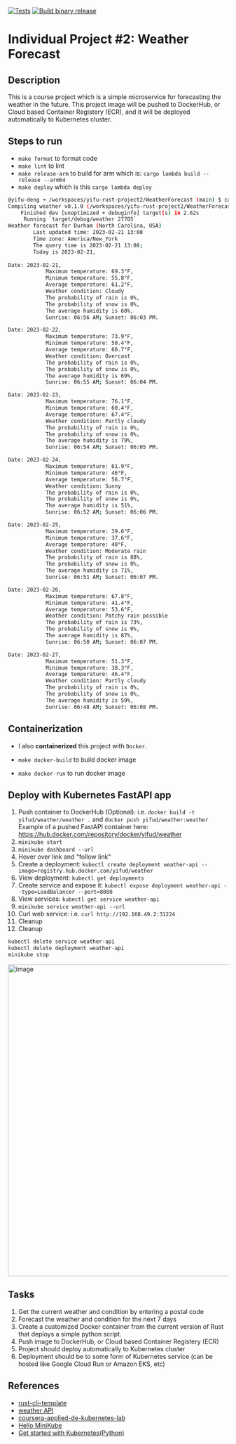 [![Tests](https://github.com/noahgift/rdedupe/actions/workflows/tests.yml/badge.svg)](https://github.com/noahgift/rdedupe/actions/workflows/tests.yml)
[![Build binary release](https://github.com/noahgift/rdedupe/actions/workflows/release.yml/badge.svg)](https://github.com/noahgift/rdedupe/actions/workflows/release.yml)

# Individual Project #2: Weather Forecast

## Description

This is a course project which is a simple microservice for forecasting the weather in the future. This project image will be pushed to DockerHub, or Cloud based Container Registery (ECR), and it will be deployed automatically to Kubernetes cluster.

## Steps to run

- `make format` to format code
- `make lint` to lint
- `make release-arm` to build for arm which is: `cargo lambda build --release --arm64`
- `make deploy` which is this `cargo lambda deploy`

```bash
@yifu-deng ➜ /workspaces/yifu-rust-project2/WeatherForecast (main) $ cargo run 27705   
Compiling weather v0.1.0 (/workspaces/yifu-rust-project2/WeatherForecast)
    Finished dev [unoptimized + debuginfo] target(s) in 2.62s
     Running `target/debug/weather 27705`
Weather forecast for Durham (North Carolina, USA)
        Last updated time: 2023-02-21 13:00
        Time zone: America/New_York
        The query time is 2023-02-21 13:08;
        Today is 2023-02-21,
        
Date: 2023-02-21,
            Maximum temperature: 69.3°F,
            Minimum temperature: 55.8°F,
            Average temperature: 61.2°F,
            Weather condition: Cloudy
            The probability of rain is 0%,
            The probability of snow is 0%,
            The average humidity is 60%,
            Sunrise: 06:56 AM; Sunset: 06:03 PM.

Date: 2023-02-22,
            Maximum temperature: 73.9°F,
            Minimum temperature: 50.4°F,
            Average temperature: 60.7°F,
            Weather condition: Overcast
            The probability of rain is 0%,
            The probability of snow is 0%,
            The average humidity is 69%,
            Sunrise: 06:55 AM; Sunset: 06:04 PM.

Date: 2023-02-23,
            Maximum temperature: 76.1°F,
            Minimum temperature: 60.4°F,
            Average temperature: 67.4°F,
            Weather condition: Partly cloudy
            The probability of rain is 0%,
            The probability of snow is 0%,
            The average humidity is 79%,
            Sunrise: 06:54 AM; Sunset: 06:05 PM.

Date: 2023-02-24,
            Maximum temperature: 61.9°F,
            Minimum temperature: 46°F,
            Average temperature: 56.7°F,
            Weather condition: Sunny
            The probability of rain is 0%,
            The probability of snow is 0%,
            The average humidity is 51%,
            Sunrise: 06:52 AM; Sunset: 06:06 PM.

Date: 2023-02-25,
            Maximum temperature: 39.6°F,
            Minimum temperature: 37.6°F,
            Average temperature: 40°F,
            Weather condition: Moderate rain
            The probability of rain is 88%,
            The probability of snow is 0%,
            The average humidity is 71%,
            Sunrise: 06:51 AM; Sunset: 06:07 PM.

Date: 2023-02-26,
            Maximum temperature: 67.8°F,
            Minimum temperature: 41.4°F,
            Average temperature: 53.6°F,
            Weather condition: Patchy rain possible
            The probability of rain is 73%,
            The probability of snow is 0%,
            The average humidity is 87%,
            Sunrise: 06:50 AM; Sunset: 06:07 PM.

Date: 2023-02-27,
            Maximum temperature: 51.3°F,
            Minimum temperature: 38.3°F,
            Average temperature: 46.4°F,
            Weather condition: Partly cloudy
            The probability of rain is 0%,
            The probability of snow is 0%,
            The average humidity is 59%,
            Sunrise: 06:48 AM; Sunset: 06:08 PM.
```

## Containerization

- I also **containerized** this project with `Docker`.

- `make docker-build` to build docker image
- `make docker-run` to run docker image


## Deploy with Kubernetes FastAPI app

1.  Push container to DockerHub (Optional): i.e. 
`docker build -t yifud/weather/weather .` and `docker push yifud/weather:weather`
Example of a pushed FastAPI container here:  https://hub.docker.com/repository/docker/yifud/weather
2. `minikube start`
3. `minikube dashboard --url`
4. Hover over link and "follow link"
5. Create a deployment: `kubectl create deployment weather-api --image=registry.hub.docker.com/yifud/weather`
6. View deployment: `kubectl get deployments`
7. Create service and expose it: `kubectl expose deployment weather-api --type=LoadBalancer --port=8080`
8. View services:  `kubectl get service weather-api`
9.  `minikube service weather-api --url`
10. Curl web service: i.e. `curl http://192.168.49.2:31224`
11. Cleanup
12. Cleanup
```bash
kubectl delete service weather-api
kubectl delete deployment weather-api
minikube stop
````

<img width="710" alt="image" src="https://user-images.githubusercontent.com/77519205/221040317-77019f96-e344-4455-9be0-7b6f3825e42e.png">

## Tasks

1. Get the current weather and condition by entering a postal code
2. Forecast the weather and condition for the next 7 days
3. Create a customized Docker container from the current version of Rust that deploys a simple python script.
4. Push image to DockerHub, or Cloud based Container Registery (ECR)
5. Project should deploy automatically to Kubernetes cluster
6. Deployment should be to some form of Kubernetes service (can be hosted like Google Cloud Run or Amazon EKS, etc)

## References

- [rust-cli-template](https://github.com/kbknapp/rust-cli-template)
- [weather API](https://www.weatherapi.com/my/)
- [coursera-applied-de-kubernetes-lab](https://github.com/nogibjj/coursera-applied-de-kubernetes-lab)
- [Hello MiniKube](https://kubernetes.io/docs/tutorials/hello-minikube/)
- [Get started with Kubernetes(Python)](https://kubernetes.io/blog/2019/07/23/get-started-with-kubernetes-using-python/)

